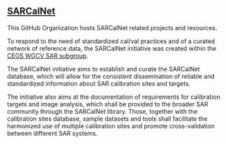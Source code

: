 ## [SARCalNet](https://www.sarcalnet.org)

This GitHub Organization hosts SARCalNet related projects and resources.

To respond to the need of standardized cal/val practices and of a curated
network of reference data, the SARCalNet initiative was created within the
[CEOS WGCV SAR subgroup](https://calvalportal.ceos.org/sar_subgroup).

The SARCalNet initiative aims to establish and curate the SARCalNet database,
which will allow for the consistent dissemination of reliable and standardized
information about SAR calibration sites  and targets.

The initiative also aims at the documentation of requirements for calibration
targets and image analysis, which shall be provided to the broader SAR
community through the SARCalNet library.
Those, together with the calibration sites database, sample datasets and tools
shall facilitate the harmonized use of multiple calibration sites and promote
cross-validation between different SAR systems.
